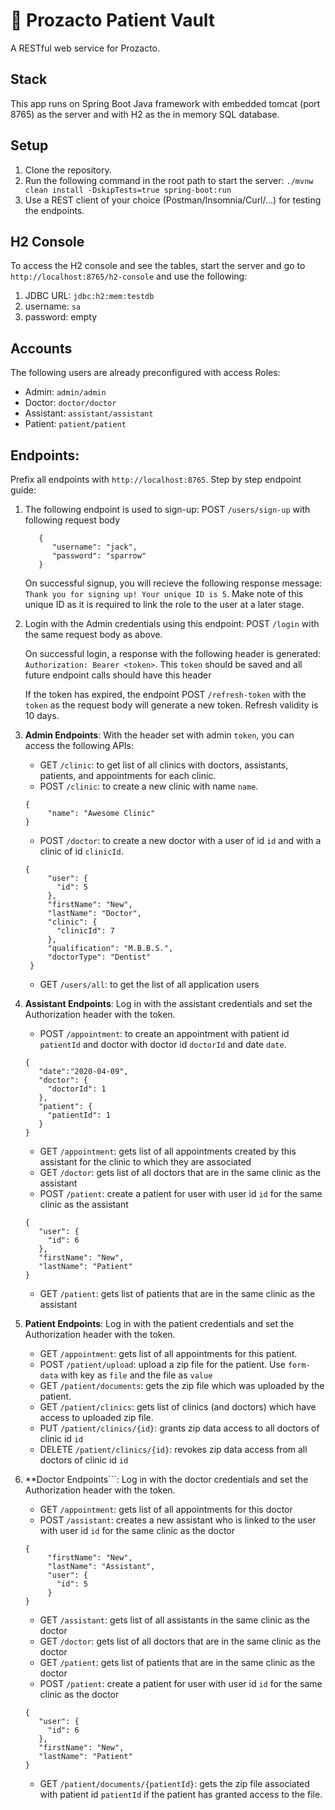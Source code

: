 
# :hospital: Prozacto Patient Vault
A RESTful web service for Prozacto.

## Stack
This app runs on Spring Boot Java framework with embedded tomcat (port 8765) as the server and with H2 as the in memory SQL database.

## Setup
1. Clone the repository.
2. Run the following command in the root path to start the server:
   ```./mvnw clean install -DskipTests=true spring-boot:run```
3. Use a REST client of your choice (Postman/Insomnia/Curl/...) for testing the endpoints.
   
## H2 Console
To access the H2 console and see the tables, start the server and go to ```http://localhost:8765/h2-console``` and use the following:
1. JDBC URL: ```jdbc:h2:mem:testdb```
2. username: ```sa```
3. password: empty

## Accounts
The following users are already preconfigured with access Roles:
  * Admin:  ```admin/admin```
  * Doctor: ```doctor/doctor```
  * Assistant: ```assistant/assistant```
  * Patient: ```patient/patient```

## Endpoints:
Prefix all endpoints with ```http://localhost:8765```. Step by step endpoint guide:
1. The following endpoint is used to sign-up: POST ```/users/sign-up``` with following request body
   ```
      {
         "username": "jack",
         "password": "sparrow"
      }
   ```
   On successful signup, you will recieve the following response message:
   ```Thank you for signing up! Your unique ID is 5```.
   Make note of this unique ID as it is required to link the role to the user at a later stage.
   
2. Login with the Admin credentials using this endpoint: POST ```/login``` with the same request body as above.

    On successful login, a response with the following header is generated:
```Authorization: Bearer <token>```. This ```token``` should be saved and all future endpoint calls should have this header
    
    If the token has expired, the endpoint POST ```/refresh-token``` with the ```token``` as the request body will generate a new token. Refresh validity is 10 days.
    
3. **Admin Endpoints**: With the header set with admin ```token```, you can access the following APIs:
   * GET ```/clinic```: to get list of all clinics with doctors, assistants, patients, and appointments for each clinic.
   * POST ```/clinic```:  to create a new clinic with name ```name```.
   ```
   {
        "name": "Awesome Clinic"
   }
   ```
   * POST ```/doctor```: to create a new doctor with a user of id ```id``` and with a clinic of id ```clinicId```.
   ```
   {
        "user": {
          "id": 5
        },
        "firstName": "New",
        "lastName": "Doctor",
        "clinic": {
          "clinicId": 7
        },
        "qualification": "M.B.B.S.",
        "doctorType": "Dentist"
    }
   ```
   * GET ```/users/all```: to get the list of all application users
   
4. **Assistant Endpoints**: Log in with the assistant credentials and set the Authorization header with the token.
   * POST ```/appointment```: to create an appointment with patient id ```patientId``` and doctor with doctor id ```doctorId``` and date ```date```.
   ```
   {
      "date":"2020-04-09",
      "doctor": {
        "doctorId": 1
      },
      "patient": {
        "patientId": 1
      }
   }
   ```
   * GET ```/appointment```: gets list of all appointments created by this assistant for the clinic to which they are associated
   * GET ```/doctor```: gets list of all doctors that are in the same clinic as the assistant
   * POST ```/patient```: create a patient for user with user id ```id``` for the same clinic as the assistant
   ```
   {
      "user": {
        "id": 6
      },
      "firstName": "New",
      "lastName": "Patient"
   }
   ```
   * GET ```/patient```: gets list of patients that are in the same clinic as the assistant
   
5. **Patient Endpoints**: Log in with the patient credentials and set the Authorization header with the token.
   * GET ```/appointment```: gets list of all appointments for this patient.
   * POST ```/patient/upload```: upload a zip file for the patient. Use ```form-data``` with key as ```file``` and the file as ```value```
   * GET ```/patient/documents```: gets the zip file which was uploaded by the patient.
   * GET ```/patient/clinics```: gets list of clinics (and doctors) which have access to uploaded zip file.
   * PUT ```/patient/clinics/{id}```: grants zip data access to all doctors of clinic id ```id```
   * DELETE ```/patient/clinics/{id}```: revokes zip data access from all doctors of clinic id ```id```
   
6. **Doctor Endpoints```: Log in with the doctor credentials and set the Authorization header with the token.
   * GET ```/appointment```: gets list of all appointments for this doctor
   * POST ```/assistant```: creates a new assistant who is linked to the user with user id ```id``` for the same clinic as the doctor
   ```
   {
        "firstName": "New",
        "lastName": "Assistant",
        "user": {
          "id": 5
        }
   }
   ````
   * GET ```/assistant```: gets list of all assistants in the same clinic as the doctor
   * GET ```/doctor```: gets list of all doctors that are in the same clinic as the doctor
   * GET ```/patient```: gets list of patients that are in the same clinic as the doctor
   * POST ```/patient```: create a patient for user with user id ```id``` for the same clinic as the doctor
   ```
   {
      "user": {
        "id": 6
      },
      "firstName": "New",
      "lastName": "Patient"
   }
   ```
   * GET ```/patient/documents/{patientId}```: gets the zip file associated with patient id ```patientId``` if the patient has granted access to the file.



